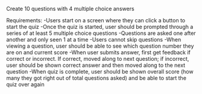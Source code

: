 Create 10 questions with 4 multiple choice answers

Requirements:
-Users start on a screen where they can click a button to start the quiz
-Once the quiz is started, user should be prompted through a series of at least 5 multiple choice questions
-Questions are asked one after another and only seen 1 at a time
-Users cannot skip questions
-When viewing a question, user should be able to see which question number they are on and current score
-When user submits answer, first get feedback if correct or incorrect. If correct, moved along to next question; if incorrect, user should be shown correct answer and then moved along to the next question
-When quiz is complete, user should be shown overall score (how many they got right out of total questions asked) and be able to start the quiz over again
